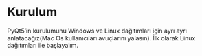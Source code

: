 # Kurulum

PyQt5’in kurulumunu Windows ve Linux dağıtımları için ayrı ayrı anlatacağız\(Mac Os kullanıcıları avuçlarını yalasın\). İlk olarak Linux dağıtımları ile başlayalım.

